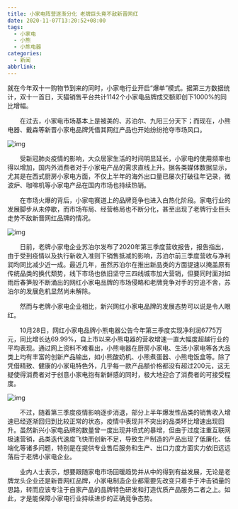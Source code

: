 ```yaml
---
title: 小家电阵营逐渐分化 老牌巨头竟不敌新晋网红
date: 2020-11-07T13:20:52+08:00
tags:
  - 小家电
  - 小熊
  - 小熊电器
categories:
  - 新闻
abbrlink:
---
```


就在今年双十一购物节到来的同时，小家电行业开启“爆单”模式。据第三方数据统计，双十一首日，天猫销售平台共计1142个小家电品牌成交额即创下1000%的同比增幅。

　　在过去，小家电市场基本上是被美的、苏泊尔、九阳三分天下；而现在，小熊电器、戴森等新晋小家电品牌凭借其网红产品也开始纷纷抢夺市场风口。

![img](https://cdn.jsdelivr.net/gh/yakeing/Documentation@main/Hexo/images/5fcb-kcpxnwv3575553.jpg)

　　受新冠肺炎疫情的影响，大众居家生活的时间明显延长，小家电的使用频率也得以增加，国内外消费者对于小家电产品的需求直线上升。据各类媒体数据显示，尤其是在西式厨房小家电方面，不仅上半年的海外出口量已屡次打破往年记录，微波炉、咖啡机等小家电产品在国内市场也持续热销。

　　在市场火爆的背后，小家电赛道上的品牌竞争也进入白热化阶段。家电行业的发展脚步从未停歇，而市场布局、经营格局也不断分化，甚至出现了老牌行业巨头走势不敌新晋网红品牌的情况。

![img](https://cdn.jsdelivr.net/gh/yakeing/Documentation@main/Hexo/images/09e8-kcpxnwv3575552.jpg)

　　日前，老牌小家电企业苏泊尔发布了2020年第三季度营收报告，报告指出，由于受到疫情以及执行新收入准则下销售抵减的影响，苏泊尔前三季度营收与净利润均同比减少近一成。最近几年，虽然苏泊尔在推出新品类的方面提速以掩盖原有传统品类的换代颓势，线下市场也依旧坚守三四线城市加大营销，但要同时面对如雨后春笋般不断涌出的网红小家电品牌的市场侵略和老牌竞争对手的穷追不舍，苏泊尔的发展危机显然尚未解除。

　　然而与老牌小家电企业相比，新兴网红小家电品牌的发展态势可以说是令人眼红。

　　10月28日，网红小家电品牌小熊电器公告今年第三季度实现净利润6775万元，同比增长达69.99%，自上市以来小熊电器的营收增速一直大幅度超越行业的平均表现。通过网上资料不难看出，小熊电器在厨房小家电、生活小家电等各大品类上均有丰富的创新产品输出，如小熊酸奶机、小熊煮蛋器、小熊电饭盒等。除了凭借精致、健康的小家电特色外，几乎每一款产品额价格都没有超过200元，这无疑使得消费者对于创意小家电抱有新鲜感的同时，极大地迎合了消费者的可接受程度。

![img](https://cdn.jsdelivr.net/gh/yakeing/Documentation@main/Hexo/images/ce15-kcpxnwv3575583.jpg)

　　不过，随着第三季度疫情影响逐步消退，部分上半年爆发性品类的销售收入增速已经逐渐回归到比较正常的状态，疫情中表现并不突出的品类环比增速出现回升。虽然新兴小家电品牌的数量曾一度出现井喷式的暴增，但由于过度注重互联网极速营销，品类迭代速度飞快而创新不足，导致生产制造的产品出现了低廉化、低端化等诸多问题，特别是在提供专业售后服务和生产、出口力度方面实力依旧远远落后于老牌小家电企业。

　　业内人士表示，想要跟随家电市场回暖趋势并从中的得到有益发展，无论是老牌龙头企业还是新晋网红品牌，小家电制造企业都需要先改变只着手于冲击销量的思路，转而应该专注于自家产品的品牌特色研发和打造优质产品服务二者之上。如此，才是能保障小家电行业持续进步的正确竞争态势。